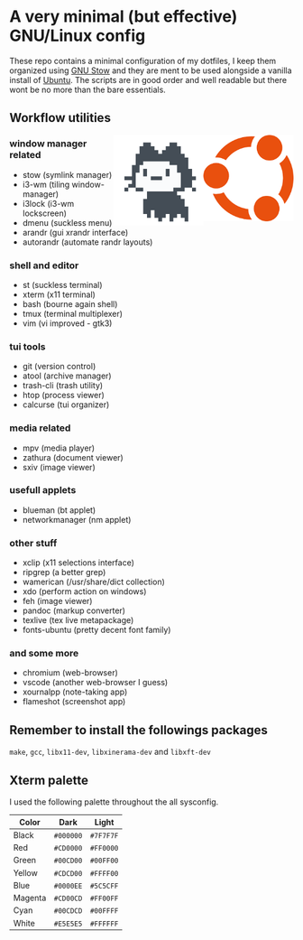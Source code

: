 # A very minimal (but effective) GNU/Linux config

These repo contains a minimal configuration of my dotfiles, I keep them organized using [GNU Stow](https://www.gnu.org/software/stow/) and they are ment to be used alongside a vanilla install of [Ubuntu](https://ubuntu.com/#download). The scripts are in good order and well readable but there wont be no more than the bare essentials.


## Workflow utilities

<img align="right" width="160" src="ubuntu.png">
<!-- -->
<img align="right" width="160" src="mona.gif">


### window manager related

- stow           (symlink manager)
- i3-wm          (tiling window-manager)
- i3lock         (i3-wm lockscreen)
- dmenu          (suckless menu)
- arandr         (gui xrandr interface)
- autorandr      (automate randr layouts)


### shell and editor
- st             (suckless terminal)
- xterm          (x11 terminal)
- bash           (bourne again shell)
- tmux           (terminal multiplexer)
- vim            (vi improved - gtk3)


### tui tools

- git            (version control)
- atool          (archive manager)
- trash-cli      (trash utility)
- htop           (process viewer)
- calcurse       (tui organizer)


### media related

- mpv            (media player)
- zathura        (document viewer)
- sxiv           (image viewer)


### usefull applets

- blueman        (bt applet)
- networkmanager (nm applet)


### other stuff

- xclip          (x11 selections interface)
- ripgrep        (a better grep)
- wamerican      (/usr/share/dict collection)
- xdo            (perform action on windows)
- feh            (image viewer)
- pandoc         (markup converter)
- texlive        (tex live metapackage)
- fonts-ubuntu   (pretty decent font family)


### and some more

- chromium       (web-browser)
- vscode         (another web-browser I guess)
- xournalpp      (note-taking app)
- flameshot      (screenshot app)




## Remember to install the followings packages

`make`, `gcc`, `libx11-dev`, `libxinerama-dev` and `libxft-dev`




## Xterm palette

I used the following palette throughout the all sysconfig.

| Color   | Dark      | Light     |
| ------- | --------- | --------- |
| Black   | `#000000` | `#7F7F7F` |
| Red     | `#CD0000` | `#FF0000` |
| Green   | `#00CD00` | `#00FF00` |
| Yellow  | `#CDCD00` | `#FFFF00` |
| Blue    | `#0000EE` | `#5C5CFF` |
| Magenta | `#CD00CD` | `#FF00FF` |
| Cyan    | `#00CDCD` | `#00FFFF` |
| White   | `#E5E5E5` | `#FFFFFF` |

